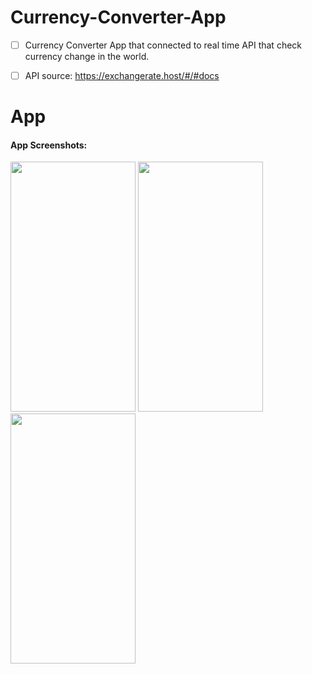 # Currency-Converter-App
- [ ] Currency Converter App that connected to real time API that check currency change in the world.
- [ ] API source: https://exchangerate.host/#/#docs


<h1> App </h1>
<h4>App Screenshots:</h4>
<img src="https://i.imgur.com/Ynranj0.png" width="200px" height="400px"/>
<img src="https://i.imgur.com/6ksU8Lw.png" width="200px" height="400px"/>
<img src="https://i.imgur.com/Nyn46ZV.png" width="200px" height="400px"/>
